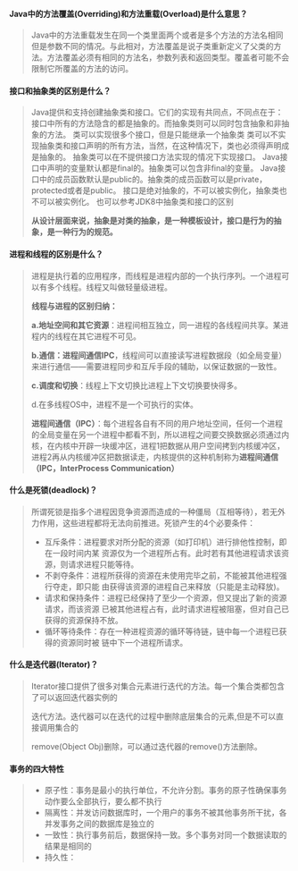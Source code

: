 #### Java中的方法覆盖(Overriding)和方法重载(Overload)是什么意思？

> Java中的方法重载发生在同一个类里面两个或者是多个方法的方法名相同但是参数不同的情况。与此相对，方法覆盖是说子类重新定义了父类的方法。方法覆盖必须有相同的方法名，参数列表和返回类型。覆盖者可能不会限制它所覆盖的方法的访问。

#### 接口和抽象类的区别是什么？

>Java提供和支持创建抽象类和接口。它们的实现有共同点，不同点在于：
>接口中所有的方法隐含的都是抽象的。而抽象类则可以同时包含抽象和非抽象的方法。
>类可以实现很多个接口，但是只能继承一个抽象类
>类可以不实现抽象类和接口声明的所有方法，当然，在这种情况下，类也必须得声明成是抽象的。
>抽象类可以在不提供接口方法实现的情况下实现接口。
>Java接口中声明的变量默认都是final的。抽象类可以包含非final的变量。
>Java接口中的成员函数默认是public的。抽象类的成员函数可以是private，protected或者是public。
>接口是绝对抽象的，不可以被实例化，抽象类也不可以被实例化。
>也可以参考JDK8中抽象类和接口的区别
>
>**从设计层面来说，抽象是对类的抽象，是一种模板设计，接口是行为的抽象，是一种行为的规范。**

#### 进程和线程的区别是什么？

> 进程是执行着的应用程序，而线程是进程内部的一个执行序列。一个进程可以有多个线程。线程又叫做轻量级进程。
>
> **线程与进程的区别归纳：**
>
> **a.地址空间和其它资源**：进程间相互独立，同一进程的各线程间共享。某进程内的线程在其它进程不可见。
>
> **b.通信：**进程间通信**IPC**，线程间可以直接读写进程数据段（如全局变量）来进行通信——需要进程同步和互斥手段的辅助，以保证数据的一致性。
>
> **c.调度和切换**：线程上下文切换比进程上下文切换要快得多。
>
> d.在多线程OS中，进程不是一个可执行的实体。
>
> **进程间通信（IPC）**：每个进程各自有不同的用户地址空间，任何一个进程的全局变量在另一个进程中都看不到，所以进程之间要交换数据必须通过内核，在内核中开辟一块缓冲区，进程1把数据从用户空间拷到内核缓冲区，进程2再从内核缓冲区把数据读走，内核提供的这种机制称为**进程间通信（IPC，InterProcess Communication）**

#### 什么是死锁(deadlock)？

> 所谓死锁是指多个进程因竞争资源而造成的一种僵局（互相等待），若无外力作用，这些进程都将无法向前推进。死锁产生的4个必要条件：
>
> - 互斥条件：进程要求对所分配的资源（如打印机）进行排他性控制，即在一段时间内某 资源仅为一个进程所占有。此时若有其他进程请求该资源，则请求进程只能等待。
> - 不剥夺条件：进程所获得的资源在未使用完毕之前，不能被其他进程强行夺走，即只能 由获得该资源的进程自己来释放（只能是主动释放)。
> - 请求和保持条件：进程已经保持了至少一个资源，但又提出了新的资源请求，而该资源 已被其他进程占有，此时请求进程被阻塞，但对自己已获得的资源保持不放。
> - 循环等待条件：存在一种进程资源的循环等待链，链中每一个进程已获得的资源同时被 链中下一个进程所请求。

#### 什么是迭代器(Iterator)？

> Iterator接口提供了很多对集合元素进行迭代的方法。每一个集合类都包含了可以返回迭代器实例的
>
> 迭代方法。迭代器可以在迭代的过程中删除底层集合的元素,但是不可以直接调用集合的
>
> remove(Object Obj)删除，可以通过迭代器的remove()方法删除。

#### 事务的四大特性

> - 原子性：事务是最小的执行单位，不允许分割。事务的原子性确保事务动作要么全部执行，要么都不执行
> - 隔离性：并发访问数据库时，一个用户的事务不被其他事务所干扰，各并发事务之间的数据库是独立的
> - 一致性：执行事务前后，数据保持一致。多个事务对同一个数据读取的结果是相同的
> - 持久性：